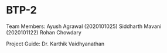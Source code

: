 # BTP-2

Team Members:
Ayush Agrawal (2020101025)
Siddharth Mavani (2020101122)
Rohan Chowdary

Project Guide:
Dr. Karthik Vaidhyanathan
